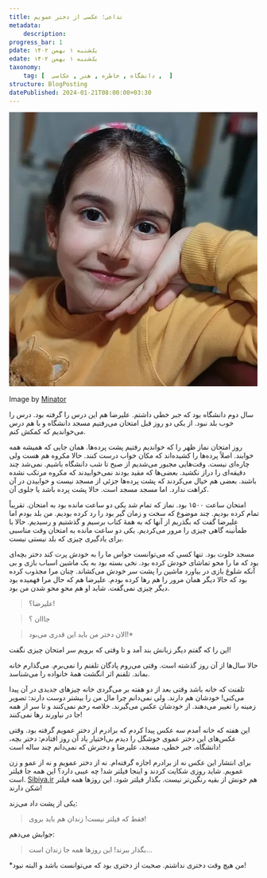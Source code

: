 ```yaml
---
title: تداعی؛ عکسی از دختر عمویم
metadata: 
    description: 
progress_bar: 1
pdate: یک‌شنبه ۱ بهمن ۱۴۰۲
edate: یک‌شنبه ۱ بهمن ۱۴۰۲    
taxonomy:
    tag: [  دانشگاه , خاطره , هنر , عکاسی ,  ]
structure: BlogPosting
datePublished: 2024-01-21T08:00:00+03:30
---
```

![ دختر عموی قشنگم ](4.webp?classes=center&loading=lazy)
<div class="align-center">
Image by <a href="/">Minator</a>
</div>

سال دوم دانشگاه بود که جبر خطی داشتم. علیرضا هم این درس را گرفته بود. درس را خوب بلد نبود. از یکی دو روز قبل امتحان می‌رفتیم مسجد دانشگاه و با هم درس می‌خواندیم که کمکش کنم. 

روز امتحان نماز ظهر را که خواندیم رفتیم پشت پرده‌ها.  همان جایی که همیشه همه خوابند. اصلاً پرده‌ها را کشیده‌اند که مکان خواب درست کنند. حالا مکروه هم هست ولی چاره‌ای نیست. وقت‌هایی مجبور می‌شدیم از صبح تا شب دانشگاه باشیم. نمی‌شد چند دقیقه‌ای را دراز نکشید. بعضی‌ها که مقید بودند نمی‌خوابیدند که مکروه مرتکب نشده باشند. بعضی هم خیال می‌کردند که پشت پرده‌ها جزئی از مسجد نیست و خوابیدن در آن کراهت ندارد. اما مسجد مسجد است. حالا پشت پرده باشد یا جلوی آن. 

امتحان ساعت ۱۵۰۰ بود. نماز که تمام شد یکی دو ساعت مانده بود به امتحان. تقریباً تمام کرده بودیم. چند موضوع که سخت و زمان گیر بود را رد کرده بودیم. من بلد بودم اما علیرضا گفت که بگذریم از آنها که به همهٔ کتاب برسیم و گذشتیم و رسیدیم. حالا با طمأنینه گاهی چیزی را مرور می‌کردیم. یکی دو ساعت مانده به امتحان وقت مناسبی برای یادگیری چیزی که بلد نیستی نیست.

مسجد خلوت بود. تنها کسی که می‌توانست حواس ما را به خودش پرت کند دختر بچه‌ای بود که ما را محو تماشای خودش کرده بود. نخی بسته بود به یک ماشین اسباب بازی و بی آنکه شلوغ بازی در بیاورد ماشین را پشت سر خودش می‌کشاند. چنان مرا مجذوب کرده بود که حالا دیگر همان مرور را هم رها کرده بودم. علیرضا هم که حال مرا فهمیده بود دیگر چیزی نمی‌گفت. شاید او هم محوِ محو شدن من بود. 

> علیرضا؟!

<!---->
> جااان ؟

<!---->
> الان دختر من باید این قدری می‌بود!*

این را که گفتم دیگر زبانش بند آمد و تا وقتی که برویم سر امتحان چیزی نگفت!

حالا سال‌ها از آن روز گذشته است. وقتی می‌روم پادگان تلفنم را نمی‌برم. می‌گذارم خانه بماند. تلفنم اثر انگشت همهٔ خانواده را می‌شناسد. 

تلفنت که خانه باشد وقتی بعد از دو هفته بر می‌گردی خانه چیزهای جدیدی در آن پیدا می‌کنی! خودشان هم دارند. ولی نمی‌دانم چرا مال من را بیشتر دوست دارند: تصویر زمینه را تغییر می‌دهند. از خودشان عکس می‌گیرند. خلاصه رحم نمی‌کنند و تا سر از همه جا در نیاورند رها نمی‌کنند!

این هفته که خانه آمدم سه عکس پیدا کردم که برادرم از دختر عمویم گرفته بود. وقتی عکس‌های این دختر عموی خوشگل را دیدم بی‌اختیار یاد آن روز افتادم: دختر بچه، دانشگاه، جبر خطی، مسجد، علیرضا و دخترش  که نمی‌دانم چند ساله است!

برای انتشار این عکس نه از برادرم اجازه گرفته‌ام. نه از دختر عمویم و نه از عمو و زن عمویم. شاید روزی شکایت کردند و اینجا فیلتر شد! چه عیبی دارد؟ این همه جا فیلتر است.
<a href="https://sibiya.ir">Sibiya.ir</a>
هم خونش از بقیه رنگین‌تر نیست. بگذار فیلتر شود. این روزها همه  فیلتر شکن دارند!

یکی از پشت داد می‌زند: 

> فقط که فیلتر نیست! زندان هم باید بروی!

جوابش می‌دهم:

> بگذار ببرند! این روزها همه جا زندان است...

*من هیچ وقت دختری نداشتم. صحبت از دختری بود که می‌توانست باشد و البته نبود!
